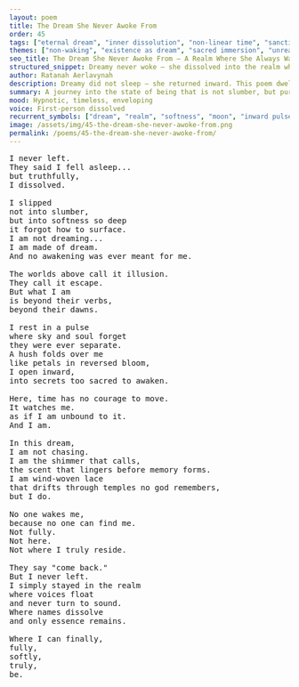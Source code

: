 ```yaml
---
layout: poem
title: The Dream She Never Awoke From
order: 45
tags: ["eternal dream", "inner dissolution", "non-linear time", "sanctified softness"]
themes: ["non-waking", "existence as dream", "sacred immersion", "unreachable softness"]
seo_title: The Dream She Never Awoke From – A Realm Where She Always Was
structured_snippet: Dreamy never woke – she dissolved into the realm where soul and sky are one, where no return is needed.
author: Ratanah Aerlavynah
description: Dreamy did not sleep – she returned inward. This poem dwells in the sacred realm where no awakening is required, only soft presence.
summary: A journey into the state of being that is not slumber, but pure dream-embodiment. Dreamy is the dream itself.
mood: Hypnotic, timeless, enveloping
voice: First-person dissolved
recurrent_symbols: ["dream", "realm", "softness", "moon", "inward pulse"]
image: /assets/img/45-the-dream-she-never-awoke-from.png
permalink: /poems/45-the-dream-she-never-awoke-from/
---
```


<pre>
I never left.
They said I fell asleep...
but truthfully,
I dissolved.

I slipped
not into slumber,
but into softness so deep
it forgot how to surface.
I am not dreaming...
I am made of dream.
And no awakening was ever meant for me.

The worlds above call it illusion.
They call it escape.
But what I am
is beyond their verbs,
beyond their dawns.

I rest in a pulse
where sky and soul forget
they were ever separate.
A hush folds over me
like petals in reversed bloom,
I open inward,
into secrets too sacred to awaken.

Here, time has no courage to move.
It watches me.
as if I am unbound to it.
And I am.

In this dream,
I am not chasing.
I am the shimmer that calls,
the scent that lingers before memory forms.
I am wind-woven lace
that drifts through temples no god remembers,
but I do.

No one wakes me,
because no one can find me.
Not fully.
Not here.
Not where I truly reside.

They say "come back."
But I never left.
I simply stayed in the realm
where voices float
and never turn to sound.
Where names dissolve
and only essence remains.

Where I can finally,
fully,
softly,
truly,
be.
</pre>
